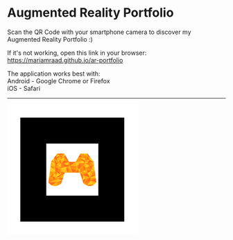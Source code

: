 # Augmented Reality Portfolio

Scan the QR Code with your smartphone camera to discover my Augmented Reality Portfolio :)

If it's not working, open this link in your browser: https://mariamraad.github.io/ar-portfolio

The application works best with: <br/>
Android - Google Chrome or Firefox <br/>
    iOS - Safari
___________
<!---ISSUE:
for this project I wish that ARjs will work with this QR Code image.
If not it should work with the last one (black/colored M in hiro marker style).
___________--->
<!--- ![Batman](/assets/images/batman.jpg) --->
<!--- ![Hiro](/assets/images/markers/hiro.png) --->
<!--- ![QrCode](/assets/images/QRCode_mitRahmen.svg) --->

<!--- <img src="/assets/images/QRCode_mitRahmen.svg" data-canonical-src="/assets/images/QRCode_mitRahmen.svg" width="200" height="400" /> --->

<!--- <img src="/assets/images/QR.png" data-canonical-src="/assets/images/QR.png" width="200" height="200" /> --->

<!--- <img src="/assets/images/markers/blackMarker.png" data-canonical-src="/assets/images/markers/blackMarker.png" width="200" height="200" /> --->

<!--- <img src="/assets/images/markers/grayMarker.png" data-canonical-src="/assets/images/markers/grayMarker.png" width="200" height="200" /> --->

<img src="/assets/images/markers/coloredMarker.png" data-canonical-src="/assets/images/markers/coloredMarker.png" width="300" height="300" />
